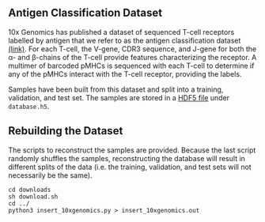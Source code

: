 ## Antigen Classification Dataset

10x Genomics has published a dataset of sequenced T-cell receptors labelled by antigen that we refer to as the antigen classification dataset
[(link)](https://www.10xgenomics.com/resources/application-notes/a-new-way-of-exploring-immunity-linking-highly-multiplexed-antigen-recognition-to-immune-repertoire-and-phenotype/).
For each T-cell, the V-gene, CDR3 sequence, and J-gene for both the α- and β-chains of the T-cell provide features characterizing
the receptor. A multimer of barcoded pMHCs is sequenced with each T-cell to determine if any of the pMHCs interact with the T-cell
receptor, providing the labels. 

Samples have been built from this dataset and split into a training, validation, and test set. The samples are stored in a [HDF5 file](https://www.hdfgroup.org/downloads/hdfview/)
under
`database.h5`.

## Rebuilding the Dataset

The scripts to reconstruct the samples are provided. Because the last script randomly shuffles the samples, reconstructing
the database will result in different splits of the data (i.e. the training, validation, and test sets will not
necessarily be the same).

```
cd downloads
sh download.sh
cd ../
python3 insert_10xgenomics.py > insert_10xgenomics.out
```
